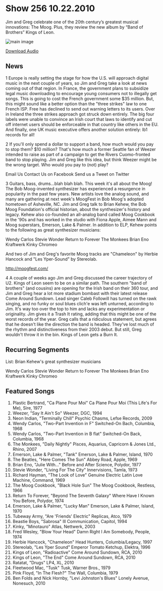 # Show 256 10.22.2010
Jim and Greg celebrate one of the 20th century’s greatest musical innovations: The Moog. Plus, they review the new album by “Band of Brothers” Kings of Leon.

![main image](http://www.soundopinions.org/images/2010/moog.jpg)

[Download Audio](http://audio.soundopinions.org/streams/2010/10/so_20101022.m3u)

## News
1 Europe is really setting the stage for how the U.S. will approach digital music in the next couple of years, so Jim and Greg take a look at news coming out of that region. In France, the government plans to subsidize legal music downloading to encourage young consumers not to illegally get songs. This is going to cost the French government some $35 million. But, this might sound like a better option than the "three strikes" law to one French ISP. Free has declined to send out warning letters to its users. Over in Ireland the three strikes approach got struck down entirely. The big four labels were unable to convince an Irish court that laws to identify and cut off internet users should be enforceable in that country like others in the EU. And finally, one UK music executive offers another solution entirely: lb1 records for all!

2 If you'll only spend a dollar to support a band, how much would you pay to stop them? $10 million? That's how much a former Seattle fan of Weezer intended to raise as part of a campaign to get the Rivers Cuomo-fronted band to stop playing. Jim and Greg like this idea, but think Weezer might be the wrong target. Who would you pay to (not) play?

Email Us
Contact Us on Facebook
Send us a Tweet on Twitter

3 Guitars, bass, drums...blah blah blah. This week it's all about the Moog! The Bob Moog-invented synthesizer has experienced a resurgence in popularity in the past few years. New artists love the analog sound, and many are gathering at next week's MoogFest in Bob Moog's adopted hometown of Asheville, NC. Jim and Greg talk to Brian Kehew, the Bob Moog Foundation's official historian, about the synthesizer's history and legacy. Kehew also co-founded an all-analog band called Moog Cookbook in the '90s and has worked in the studio with Fiona Apple, Aimee Mann and Moog superstars, Emerson, Lake & Palmer. In addition to ELP, Kehew points to the following as great synthesizer musicians:

Wendy Carlos
Stevie Wonder
Return to Forever
The Monkees
Brian Eno
Kraftwerk
Kinky
Chromeo

And two of Jim and Greg's favorite Moog tracks are "Chameleon" by Herbie Hancock and "Les Yper-Sound" by Stereolab.

http://moogfest.com/

4 A couple of weeks ago Jim and Greg discussed the career trajectory of U2. Kings of Leon seem to be on a similar path. The southern "band of brothers" (and cousins) are opening for the Irish band on their 360 tour, and Jim and Greg hear a lot more stadium bombast with their latest release Come Around Sundown. Lead singer Caleb Followill has turned on the rawk singing, and no funky or soul blues clich'e was left unturned, according to Jim. It's way too over the top to him and lacks any experimentation or originality. Jim gives it a Trash It rating, adding that this might be one of the worst records of the year. Greg calls that a ridiculous statement, but agrees that he doesn't like the direction the band is headed. They've lost much of the rhythm and distinctiveness from their 2003 debut. But still, Greg wouldn't throw it in the bin. Kings of Leon gets a Burn It.

## Recurring Segments
List: Brian Kehew's great synthesizer musicians

Wendy Carlos
Stevie Wonder
Return to Forever
The Monkees
Brian Eno
Kraftwerk
Kinky
Chromeo

## Featured Songs
1. Plastic Bertrand, "Ca Plane Pour Moi" Ca Plane Pour Moi (This Life's For Me), Sire, 1977
2. Weezer, "Say It Ain't So" Weezer, DGC, 1994
3. Neon Indian, "Terminally Chill" Psychic Chasms, Lefse Records, 2009
4. Wendy Carlos, "Two-Part Invention in F" Switched-On Bach, Columbia, 1968
5. Wendy Carlos, "Two-Part Invention in B flat" Switched-On Back, Columbia, 1968
6. The Monkees, "Daily Nightly" Pisces, Aquarius, Capricorn & Jones Ltd., Rhino, 2007
7. Emerson, Lake & Palmer, "Tank" Emerson, Lake & Palmer, Island, 1970
8. The Beatles, "Here Comes The Sun" Abbey Road, Apple, 1969
9. Brian Eno, "Julie With..." Before and After Science, Polydor, 1977
10. Stevie Wonder, "Living For The City" Innervisions, Tamla, 1973
11. Richard Hayman, "The Look of Love" Genuine Electric Latin Love Machine, Command, 1969
12. The Moog Cookbook, "Black Hole Sun" The Moog Cookbook, Restless, 1966
13. Return To Forever, "Beyond The Seventh Galaxy" Where Have I Known You Before, Polydor, 1974
14. Emerson, Lake & Palmer, "Lucky Man" Emerson, Lake & Palmer, Island, 1970
15. Tubeway Army, "Are 'Friends' Electric" Replicas, Atco, 1979
16. Beastie Boys, "Sabrosa" Ill Communication, Capitol, 1994
17. Kinky, "Minotauro" Atlas, Nettwerk, 2003
18. Fred Wesley, "Blow Your Head" Damn Right I Am Somebody, People, 1974
19. Herbie Hancock, "Chameleon" Head Hunters, Columbia/Legacy, 1997
20. Stereolab, "Les Yper Sound" Emperor Tomato Ketchup, Elektra, 1996
21. Kings of Leon, "Radioactive" Come Around Sundown, RCA, 2010
22. Kings of Leon, "The End" Come Around Sundown, RCA, 2010
23. Ratatat, "Drugs" LP4, XL, 2010
24. Fleetwood Mac, "Tusk" Tusk, Warner Bros., 1979
25. Pink Floyd, "In The Flesh?" The Wall, Columbia, 1979
26. Ben Folds and Nick Hornby, "Levi Johnston's Blues" Lonely Avenue, Nonesuch, 2010
